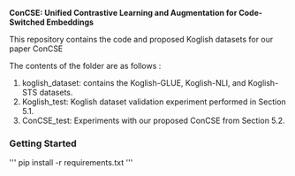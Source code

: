 **ConCSE: Unified Contrastive Learning and Augmentation for Code-Switched Embeddings** 

This repository contains the code and proposed Koglish datasets for our paper ConCSE 

The contents of the folder are as follows : 
1. koglish_dataset: contains the Koglish-GLUE, Koglish-NLI, and Koglish-STS datasets. 
2. Koglish_test: Koglish dataset validation experiment performed in Section 5.1.
3. ConCSE_test: Experiments with our proposed ConCSE from Section 5.2.

### Getting Started ###
'''
pip install -r requirements.txt
'''




